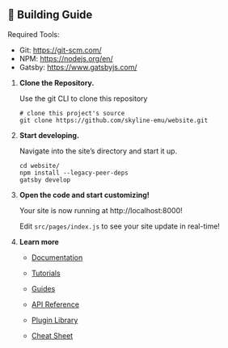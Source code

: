 ## 🚀 Building Guide

Required Tools: 

- Git: https://git-scm.com/
- NPM: https://nodejs.org/en/
- Gatsby: https://www.gatsbyjs.com/

1.  **Clone the Repository.**

    Use the git CLI to clone this repository

    ```shell
    # clone this project's source
    git clone https://github.com/skyline-emu/website.git
    ```

2.  **Start developing.**

    Navigate into the site’s directory and start it up.

    ```shell
    cd website/
    npm install --legacy-peer-deps
    gatsby develop
    ```

3.  **Open the code and start customizing!**

    Your site is now running at http://localhost:8000!

    Edit `src/pages/index.js` to see your site update in real-time!

4.  **Learn more**

    - [Documentation](https://www.gatsbyjs.com/docs/?utm_source=starter&utm_medium=readme&utm_campaign=minimal-starter)

    - [Tutorials](https://www.gatsbyjs.com/tutorial/?utm_source=starter&utm_medium=readme&utm_campaign=minimal-starter)

    - [Guides](https://www.gatsbyjs.com/tutorial/?utm_source=starter&utm_medium=readme&utm_campaign=minimal-starter)

    - [API Reference](https://www.gatsbyjs.com/docs/api-reference/?utm_source=starter&utm_medium=readme&utm_campaign=minimal-starter)

    - [Plugin Library](https://www.gatsbyjs.com/plugins?utm_source=starter&utm_medium=readme&utm_campaign=minimal-starter)

    - [Cheat Sheet](https://www.gatsbyjs.com/docs/cheat-sheet/?utm_source=starter&utm_medium=readme&utm_campaign=minimal-starter)
